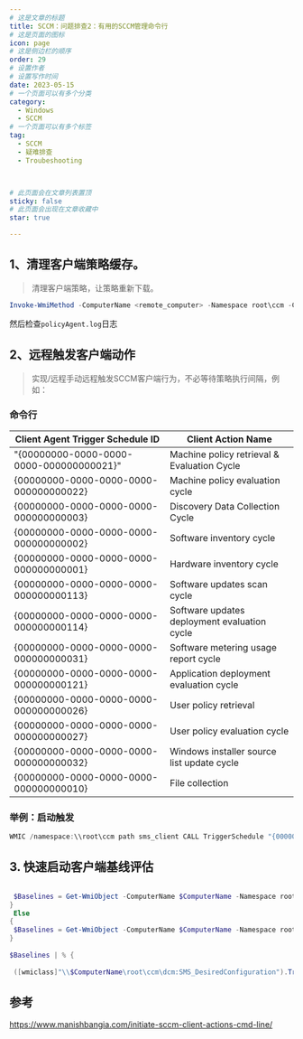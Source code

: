 ```yaml
---
# 这是文章的标题
title: SCCM：问题排查2：有用的SCCM管理命令行
# 这是页面的图标
icon: page
# 这是侧边栏的顺序
order: 29
# 设置作者
# 设置写作时间
date: 2023-05-15
# 一个页面可以有多个分类
category:
  - Windows
  - SCCM
# 一个页面可以有多个标签
tag:
  - SCCM
  - 疑难排查
  - Troubeshooting



# 此页面会在文章列表置顶
sticky: false
# 此页面会出现在文章收藏中
star: true

---
```



## 1、清理客户端策略缓存。

>清理客户端策略，让策略重新下载。

```powershell
Invoke-WmiMethod -ComputerName <remote_computer> -Namespace root\ccm -Class sms_client -Name ResetPolicy -ArgumentList @(1)
```
然后检查`policyAgent.log`日志


## 2、远程触发客户端动作

>实现/远程手动远程触发SCCM客户端行为，不必等待策略执行间隔，例如：


### 命令行
| Client Agent Trigger Schedule ID | Client Action Name                           |
| ------------------------------- | -------------------------------------------- |
| "{00000000-0000-0000-0000-000000000021}" | Machine policy retrieval & Evaluation Cycle |
| {00000000-0000-0000-0000-000000000022} | Machine policy evaluation cycle              |
| {00000000-0000-0000-0000-000000000003} | Discovery Data Collection Cycle              |
| {00000000-0000-0000-0000-000000000002} | Software inventory cycle                     |
| {00000000-0000-0000-0000-000000000001} | Hardware inventory cycle                     |
| {00000000-0000-0000-0000-000000000113} | Software updates scan cycle                  |
| {00000000-0000-0000-0000-000000000114} | Software updates deployment evaluation cycle |
| {00000000-0000-0000-0000-000000000031} | Software metering usage report cycle          |
| {00000000-0000-0000-0000-000000000121} | Application deployment evaluation cycle       |
| {00000000-0000-0000-0000-000000000026} | User policy retrieval                         |
| {00000000-0000-0000-0000-000000000027} | User policy evaluation cycle                  |
| {00000000-0000-0000-0000-000000000032} | Windows installer source list update cycle    |
| {00000000-0000-0000-0000-000000000010} | File collection                               |

### 举例：启动触发

```powershell
WMIC /namespace:\\root\ccm path sms_client CALL TriggerSchedule "{00000000-0000-0000-0000-000000000002}" /NOINTERACTIVE 
```

## 3. 快速启动客户端基线评估

```powershell

 $Baselines = Get-WmiObject -ComputerName $ComputerName -Namespace root\ccm\dcm -Class SMS_DesiredConfiguration
}
 Else
{
 $Baselines = Get-WmiObject -ComputerName $ComputerName -Namespace root\ccm\dcm -Class SMS_DesiredConfiguration | Where-Object {$_.DisplayName -like $BLName}
}
 
$Baselines | % {
 
 ([wmiclass]"\\$ComputerName\root\ccm\dcm:SMS_DesiredConfiguration").TriggerEvaluation($_.Name, $_.Version) 

```

## 参考

https://www.manishbangia.com/initiate-sccm-client-actions-cmd-line/
